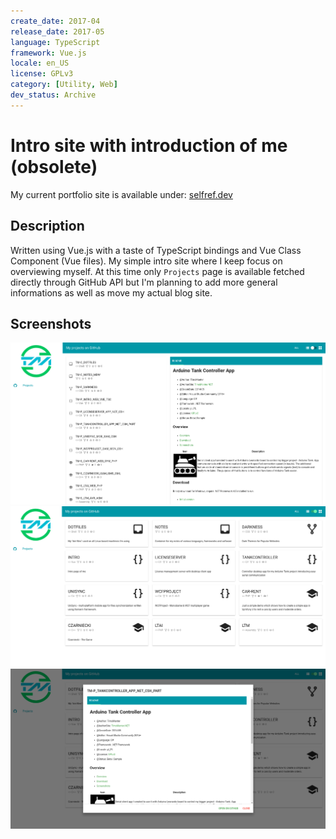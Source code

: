 ```yaml
---
create_date: 2017-04
release_date: 2017-05
language: TypeScript
framework: Vue.js
locale: en_US
license: GPLv3
category: [Utility, Web]
dev_status: Archive
---
```


# Intro site with introduction of me (obsolete)

My current portfolio site is available under: [selfref.dev](https://selfref.dev/)

## Description

Written using Vue.js with a taste of TypeScript bindings and Vue Class Component (Vue files). My simple intro site where I keep focus on overviewing myself. At this time only `Projects` page is available fetched directly through GitHub API but I'm planning to add more general informations as well as move my actual blog site.

## Screenshots

![List View](docs/screenshots/list-view.png)
![Grid View](docs/screenshots/grid-view.png)
![Grid View Dialog](docs/screenshots/grid-view-dialog.png)
